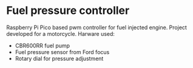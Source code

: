 # Fuel pressure controller
Raspberry Pi Pico based pwm controller for fuel injected engine.
Project developed for a motorcycle.
Harware used:
* CBR600RR fuel pump
* Fuel pressure sensor from Ford focus
* Rotary dial for pressure adjustment
